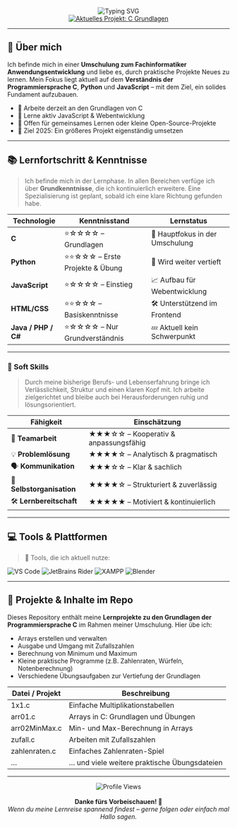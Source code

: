 <div align="center">
  <img src="https://readme-typing-svg.herokuapp.com?font=Fira+Code&size=32&duration=3000&pause=1000&color=2F81F7&center=true&vCenter=true&width=600&lines=Hello+World!;Willkommen+auf+meinem+Profil;Coding+%26+Learning;C+Enthusiast;Immer+am+Lernen+und+Wachsen" alt="Typing SVG" />
</div>

<div align="center">
  <a href="https://github.com/55Umut/Grundlagen-C">
    <img src="https://img.shields.io/badge/🔭%20Aktuell-C%20Grundlagen-brightgreen?style=for-the-badge" alt="Aktuelles Projekt: C Grundlagen" />
  </a>
</div>

---

## 🚀 Über mich

Ich befinde mich in einer **Umschulung zum Fachinformatiker Anwendungsentwicklung** und liebe es, durch praktische Projekte Neues zu lernen. Mein Fokus liegt aktuell auf dem **Verständnis der Programmiersprache C**, **Python** und **JavaScript** – mit dem Ziel, ein solides Fundament aufzubauen.

- 🔭 Arbeite derzeit an den Grundlagen von C
- 🌱 Lerne aktiv JavaScript & Webentwicklung
- 🤝 Offen für gemeinsames Lernen oder kleine Open-Source-Projekte
- 🎯 Ziel 2025: Ein größeres Projekt eigenständig umsetzen

---

## 📚 Lernfortschritt & Kenntnisse

> Ich befinde mich in der Lernphase. In allen Bereichen verfüge ich über **Grundkenntnisse**, die ich kontinuierlich erweitere. Eine Spezialisierung ist geplant, sobald ich eine klare Richtung gefunden habe.

| Technologie        | Kenntnisstand                     | Lernstatus                     |
|--------------------|-----------------------------------|--------------------------------|
| **C**              | ⭐☆☆☆☆ – Grundlagen                | 🚀 Hauptfokus in der Umschulung |
| **Python**         | ⭐⭐☆☆☆ – Erste Projekte & Übung   | 📘 Wird weiter vertieft         |
| **JavaScript**     | ⭐☆☆☆☆ – Einstieg                  | 📈 Aufbau für Webentwicklung    |
| **HTML/CSS**       | ⭐⭐☆☆☆ – Basiskenntnisse           | 🛠 Unterstützend im Frontend    |
| **Java / PHP / C#**| ⭐☆☆☆☆ – Nur Grundverständnis      | 💤 Aktuell kein Schwerpunkt     |

---

### 🧩 Soft Skills

> Durch meine bisherige Berufs- und Lebenserfahrung bringe ich Verlässlichkeit, Struktur und einen klaren Kopf mit. Ich arbeite zielgerichtet und bleibe auch bei Herausforderungen ruhig und lösungsorientiert.

| Fähigkeit              | Einschätzung                      |
|------------------------|-----------------------------------|
| 👥 **Teamarbeit**        | ★★★☆☆ – Kooperativ & anpassungsfähig |
| 💡 **Problemlösung**     | ★★★★☆ – Analytisch & pragmatisch     |
| 🗣 **Kommunikation**      | ★★★☆☆ – Klar & sachlich              |
| 📅 **Selbstorganisation**| ★★★★☆ – Strukturiert & zuverlässig   |
| 🛠 **Lernbereitschaft**   | ★★★★★ – Motiviert & kontinuierlich   |

---

## 💻 Tools & Plattformen

> 🔧 Tools, die ich aktuell nutze:

![VS Code](https://img.shields.io/badge/VS_Code-007ACC?style=for-the-badge&logo=visual-studio-code&logoColor=white)
![JetBrains Rider](https://img.shields.io/badge/Rider-000000?style=for-the-badge&logo=jetbrains&logoColor=white)
![XAMPP](https://img.shields.io/badge/XAMPP-FB7A24?style=for-the-badge&logo=xampp&logoColor=white)
![Blender](https://img.shields.io/badge/Blender-F5792A?style=for-the-badge&logo=blender&logoColor=white)

---

## 📌 Projekte & Inhalte im Repo

Dieses Repository enthält meine **Lernprojekte zu den Grundlagen der Programmiersprache C** im Rahmen meiner Umschulung. Hier übe ich:

- Arrays erstellen und verwalten  
- Ausgabe und Umgang mit Zufallszahlen  
- Berechnung von Minimum und Maximum  
- Kleine praktische Programme (z.B. Zahlenraten, Würfeln, Notenberechnung)  
- Verschiedene Übungsaufgaben zur Vertiefung der Grundlagen

| Datei / Projekt | Beschreibung |
|----------------|--------------|
| 1x1.c          | Einfache Multiplikationstabellen |
| arr01.c        | Arrays in C: Grundlagen und Übungen |
| arr02MinMax.c  | Min- und Max-Berechnung in Arrays |
| zufall.c       | Arbeiten mit Zufallszahlen |
| zahlenraten.c  | Einfaches Zahlenraten-Spiel |
| …              | … und viele weitere praktische Übungsdateien |

---

<div align="center">
  <img src="https://komarev.com/ghpvc/?username=55Umut&color=blue" alt="Profile Views" />
  <br><br>
  <b>Danke fürs Vorbeischauen! 👋</b><br>
  <i>Wenn du meine Lernreise spannend findest – gerne folgen oder einfach mal Hallo sagen.</i>
</div>
